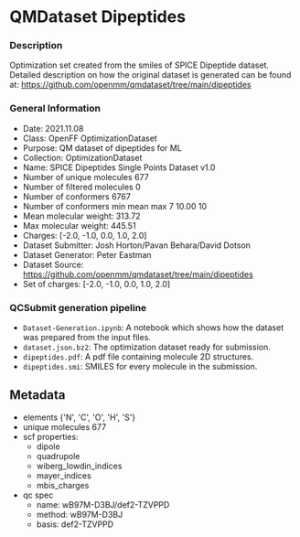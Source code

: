 # QMDataset Dipeptides

### Description

Optimization set created from the smiles of SPICE Dipeptide dataset. Detailed description on how the original dataset is generated can be found at: https://github.com/openmm/qmdataset/tree/main/dipeptides

### General Information

- Date: 2021.11.08
- Class: OpenFF OptimizationDataset
- Purpose: QM dataset of dipeptides for ML
- Collection: OptimizationDataset
- Name: SPICE Dipeptides Single Points Dataset v1.0
- Number of unique molecules        677
- Number of filtered molecules      0
- Number of conformers              6767
- Number of conformers min mean max 7  10.00 10
- Mean molecular weight: 313.72
- Max molecular weight: 445.51
- Charges: [-2.0, -1.0, 0.0, 1.0, 2.0]
- Dataset Submitter: Josh Horton/Pavan Behara/David Dotson
- Dataset Generator: Peter Eastman
- Dataset Source: https://github.com/openmm/qmdataset/tree/main/dipeptides
- Set of charges: [-2.0, -1.0, 0.0, 1.0, 2.0]

### QCSubmit generation pipeline

- `Dataset-Generation.ipynb`: A notebook which shows how the dataset was prepared from the input files. 
- `dataset.json.bz2`: The optimization dataset ready for submission.
- `dipeptides.pdf`: A pdf file containing molecule 2D structures.
- `dipeptides.smi`: SMILES for every molecule in the submission.
 
## Metadata

- elements {'N', 'C', 'O', 'H', 'S'}
- unique molecules 677
- scf properties:
    - dipole
    - quadrupole
    - wiberg_lowdin_indices
    - mayer_indices
    - mbis_charges
- qc spec
    - name: wB97M-D3BJ/def2-TZVPPD
    - method: wB97M-D3BJ
    - basis: def2-TZVPPD

